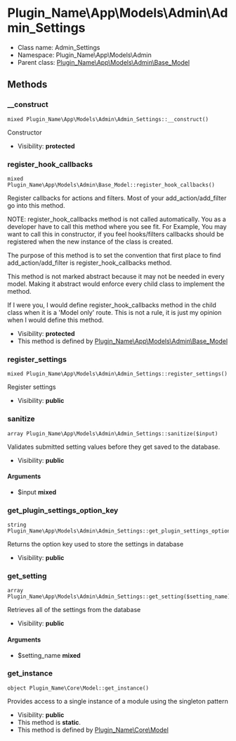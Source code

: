 Plugin_Name\App\Models\Admin\Admin_Settings
===============






* Class name: Admin_Settings
* Namespace: Plugin_Name\App\Models\Admin
* Parent class: [Plugin_Name\App\Models\Admin\Base_Model](Plugin_Name-App-Models-Admin-Base_Model.md)







Methods
-------


### __construct

    mixed Plugin_Name\App\Models\Admin\Admin_Settings::__construct()

Constructor



* Visibility: **protected**




### register_hook_callbacks

    mixed Plugin_Name\App\Models\Admin\Base_Model::register_hook_callbacks()

Register callbacks for actions and filters. Most of your add_action/add_filter
go into this method.

NOTE: register_hook_callbacks method is not called automatically. You
as a developer have to call this method where you see fit. For Example,
You may want to call this in constructor, if you feel hooks/filters
callbacks should be registered when the new instance of the class
is created.

The purpose of this method is to set the convention that first place to
find add_action/add_filter is register_hook_callbacks method.

This method is not marked abstract because it may not be needed in every
model. Making it abstract would enforce every child class to implement
the method.

If I were you, I would define register_hook_callbacks method in the child
class when it is a 'Model only' route. This is not a rule, it
is just my opinion when I would define this method.

* Visibility: **protected**
* This method is defined by [Plugin_Name\App\Models\Admin\Base_Model](Plugin_Name-App-Models-Admin-Base_Model.md)




### register_settings

    mixed Plugin_Name\App\Models\Admin\Admin_Settings::register_settings()

Register settings



* Visibility: **public**




### sanitize

    array Plugin_Name\App\Models\Admin\Admin_Settings::sanitize($input)

Validates submitted setting values before they get saved to the database.



* Visibility: **public**


#### Arguments
* $input **mixed**



### get_plugin_settings_option_key

    string Plugin_Name\App\Models\Admin\Admin_Settings::get_plugin_settings_option_key()

Returns the option key used to store the settings in database



* Visibility: **public**




### get_setting

    array Plugin_Name\App\Models\Admin\Admin_Settings::get_setting($setting_name)

Retrieves all of the settings from the database



* Visibility: **public**


#### Arguments
* $setting_name **mixed**



### get_instance

    object Plugin_Name\Core\Model::get_instance()

Provides access to a single instance of a module using the singleton pattern



* Visibility: **public**
* This method is **static**.
* This method is defined by [Plugin_Name\Core\Model](Plugin_Name-Core-Model.md)




